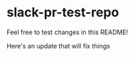 # slack-pr-test-repo

Feel free to test changes in this README!

Here's an update that will fix things
